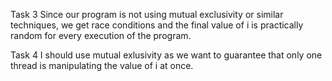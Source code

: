 Task 3
Since our program is not using mutual exclusivity or similar techniques, we get race conditions and the final value of i is practically random for every execution of the program.

Task 4
I should use mutual exlusivity as we want to guarantee that only one thread is manipulating the value of i at once.